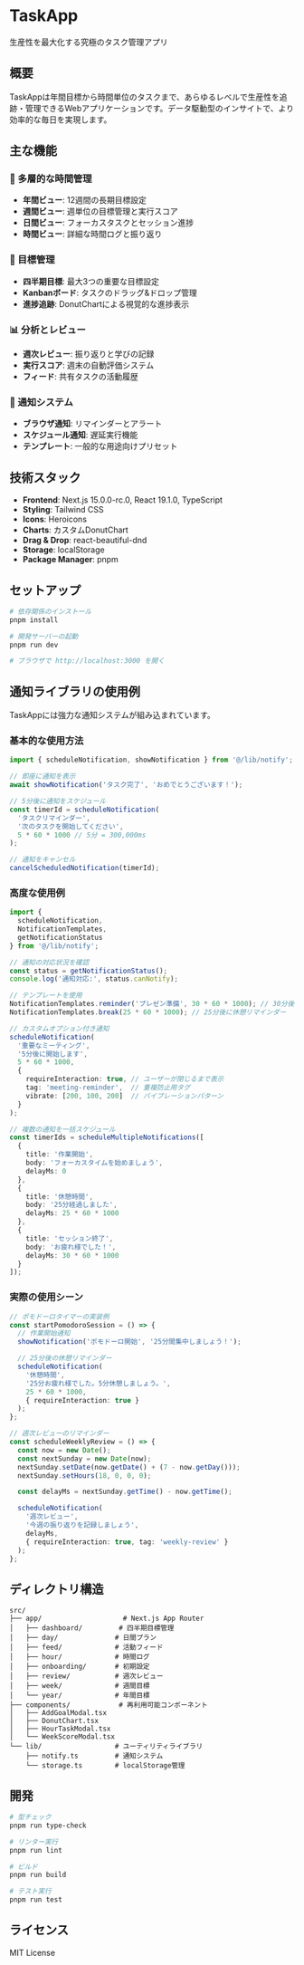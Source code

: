 # TaskApp

生産性を最大化する究極のタスク管理アプリ

## 概要

TaskAppは年間目標から時間単位のタスクまで、あらゆるレベルで生産性を追跡・管理できるWebアプリケーションです。データ駆動型のインサイトで、より効率的な毎日を実現します。

## 主な機能

### 📅 多層的な時間管理
- **年間ビュー**: 12週間の長期目標設定
- **週間ビュー**: 週単位の目標管理と実行スコア
- **日間ビュー**: フォーカスタスクとセッション進捗
- **時間ビュー**: 詳細な時間ログと振り返り

### 🎯 目標管理
- **四半期目標**: 最大3つの重要な目標設定
- **Kanbanボード**: タスクのドラッグ&ドロップ管理
- **進捗追跡**: DonutChartによる視覚的な進捗表示

### 📊 分析とレビュー
- **週次レビュー**: 振り返りと学びの記録
- **実行スコア**: 週末の自動評価システム
- **フィード**: 共有タスクの活動履歴

### 🔔 通知システム
- **ブラウザ通知**: リマインダーとアラート
- **スケジュール通知**: 遅延実行機能
- **テンプレート**: 一般的な用途向けプリセット

## 技術スタック

- **Frontend**: Next.js 15.0.0-rc.0, React 19.1.0, TypeScript
- **Styling**: Tailwind CSS
- **Icons**: Heroicons
- **Charts**: カスタムDonutChart
- **Drag & Drop**: react-beautiful-dnd
- **Storage**: localStorage
- **Package Manager**: pnpm

## セットアップ

```bash
# 依存関係のインストール
pnpm install

# 開発サーバーの起動
pnpm run dev

# ブラウザで http://localhost:3000 を開く
```

## 通知ライブラリの使用例

TaskAppには強力な通知システムが組み込まれています。

### 基本的な使用方法

```typescript
import { scheduleNotification, showNotification } from '@/lib/notify';

// 即座に通知を表示
await showNotification('タスク完了', 'おめでとうございます！');

// 5分後に通知をスケジュール
const timerId = scheduleNotification(
  'タスクリマインダー',
  '次のタスクを開始してください',
  5 * 60 * 1000 // 5分 = 300,000ms
);

// 通知をキャンセル
cancelScheduledNotification(timerId);
```

### 高度な使用例

```typescript
import {
  scheduleNotification,
  NotificationTemplates,
  getNotificationStatus
} from '@/lib/notify';

// 通知の対応状況を確認
const status = getNotificationStatus();
console.log('通知対応:', status.canNotify);

// テンプレートを使用
NotificationTemplates.reminder('プレゼン準備', 30 * 60 * 1000); // 30分後
NotificationTemplates.break(25 * 60 * 1000); // 25分後に休憩リマインダー

// カスタムオプション付き通知
scheduleNotification(
  '重要なミーティング',
  '5分後に開始します',
  5 * 60 * 1000,
  {
    requireInteraction: true, // ユーザーが閉じるまで表示
    tag: 'meeting-reminder',  // 重複防止用タグ
    vibrate: [200, 100, 200]  // バイブレーションパターン
  }
);

// 複数の通知を一括スケジュール
const timerIds = scheduleMultipleNotifications([
  {
    title: '作業開始',
    body: 'フォーカスタイムを始めましょう',
    delayMs: 0
  },
  {
    title: '休憩時間',
    body: '25分経過しました',
    delayMs: 25 * 60 * 1000
  },
  {
    title: 'セッション終了',
    body: 'お疲れ様でした！',
    delayMs: 30 * 60 * 1000
  }
]);
```

### 実際の使用シーン

```typescript
// ポモドーロタイマーの実装例
const startPomodoroSession = () => {
  // 作業開始通知
  showNotification('ポモドーロ開始', '25分間集中しましょう！');

  // 25分後の休憩リマインダー
  scheduleNotification(
    '休憩時間',
    '25分お疲れ様でした。5分休憩しましょう。',
    25 * 60 * 1000,
    { requireInteraction: true }
  );
};

// 週次レビューのリマインダー
const scheduleWeeklyReview = () => {
  const now = new Date();
  const nextSunday = new Date(now);
  nextSunday.setDate(now.getDate() + (7 - now.getDay()));
  nextSunday.setHours(18, 0, 0, 0);

  const delayMs = nextSunday.getTime() - now.getTime();

  scheduleNotification(
    '週次レビュー',
    '今週の振り返りを記録しましょう',
    delayMs,
    { requireInteraction: true, tag: 'weekly-review' }
  );
};
```

## ディレクトリ構造

```
src/
├── app/                    # Next.js App Router
│   ├── dashboard/         # 四半期目標管理
│   ├── day/              # 日間プラン
│   ├── feed/             # 活動フィード
│   ├── hour/             # 時間ログ
│   ├── onboarding/       # 初期設定
│   ├── review/           # 週次レビュー
│   ├── week/             # 週間目標
│   └── year/             # 年間目標
├── components/            # 再利用可能コンポーネント
│   ├── AddGoalModal.tsx
│   ├── DonutChart.tsx
│   ├── HourTaskModal.tsx
│   └── WeekScoreModal.tsx
└── lib/                  # ユーティリティライブラリ
    ├── notify.ts         # 通知システム
    └── storage.ts        # localStorage管理
```

## 開発

```bash
# 型チェック
pnpm run type-check

# リンター実行
pnpm run lint

# ビルド
pnpm run build

# テスト実行
pnpm run test
```

## ライセンス

MIT License